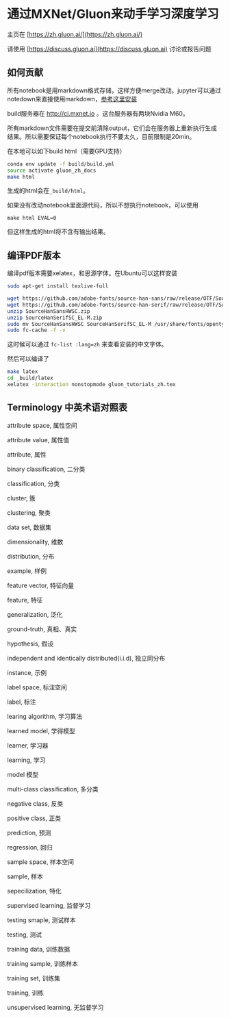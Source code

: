 # 通过MXNet/Gluon来动手学习深度学习

主页在 [https://zh.gluon.ai/](https://zh.gluon.ai/)

请使用 [https://discuss.gluon.ai](https://discuss.gluon.ai) 讨论或报告问题

## 如何贡献

所有notebook是用markdown格式存储，这样方便merge改动。jupyter可以通过notedown来直接使用markdown，[参考这里安装](./chapter_preface/install.md#使用notedown插件来读写github源文件)

build服务器在 http://ci.mxnet.io 。这台服务器有两块Nvidia M60。

所有markdown文件需要在提交前清除output，它们会在服务器上重新执行生成结果。所以需要保证每个notebook执行不要太久，目前限制是20min。

在本地可以如下build html（需要GPU支持）

```bash
conda env update -f build/build.yml
source activate gluon_zh_docs
make html
```

生成的html会在`_build/html`。

如果没有改动notebook里面源代码，所以不想执行notebook，可以使用

```
make html EVAL=0
```

但这样生成的html将不含有输出结果。

## 编译PDF版本

编译pdf版本需要xelatex，和思源字体。在Ubuntu可以这样安装

```bash
sudo apt-get install texlive-full
```

```bash
wget https://github.com/adobe-fonts/source-han-sans/raw/release/OTF/SourceHanSansHWSC.zip
wget https://github.com/adobe-fonts/source-han-serif/raw/release/OTF/SourceHanSerifSC_EL-M.zip
unzip SourceHanSansHWSC.zip
unzip SourceHanSerifSC_EL-M.zip
sudo mv SourceHanSansHWSC SourceHanSerifSC_EL-M /usr/share/fonts/opentype/
sudo fc-cache -f -v
```

这时候可以通过 `fc-list :lang=zh` 来查看安装的中文字体。

然后可以编译了

```bash
make latex
cd _build/latex
xelatex -interaction nonstopmode gluon_tutorials_zh.tex
```

## Terminology 中英术语对照表

attribute space, 属性空间

attribute value, 属性值

attribute, 属性

binary classification, 二分类

classification, 分类

cluster, 簇

clustering, 聚类

data set, 数据集

dimensionality, 维数

distribution, 分布

example, 样例

feature vector, 特征向量

feature, 特征

generalization, 泛化

ground-truth, 真相、真实

hypothesis, 假设

independent and identically distributed(i.i.d), 独立同分布

instance, 示例

label space, 标注空间

label, 标注

learing algorithm, 学习算法

learned model, 学得模型

learner, 学习器

learning, 学习

model 模型

multi-class classification, 多分类

negative class, 反类

positive class, 正类

prediction, 预测

regression, 回归

sample space, 样本空间

sample, 样本

sepecilization, 特化

supervised learning, 监督学习

testing smaple, 测试样本

testing, 测试

training data, 训练数据

training sample, 训练样本

training set, 训练集

training, 训练

unsupervised learning, 无监督学习
